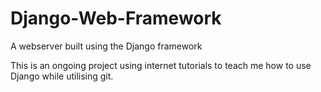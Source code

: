 # Django-Web-Framework
A webserver built using the Django framework

This is an ongoing project using internet tutorials to teach me how to use Django while utilising git.

